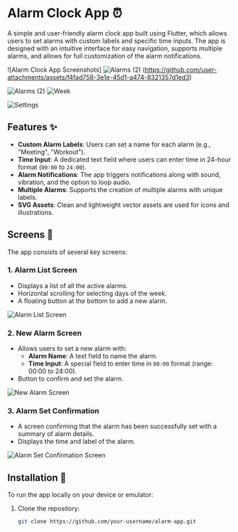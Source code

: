 # Alarm Clock App ⏰

A simple and user-friendly alarm clock app built using Flutter, which allows users to set alarms with custom labels and specific time inputs. The app is designed with an intuitive interface for easy navigation, supports multiple alarms, and allows for full customization of the alarm notifications. 

![Alarm Clock App Screenshots]
![Alarms (2)](https://github.com/user-attachments/assets/aad41f3d-17de-4bcc-9920-5d202f3994e2)
(https://github.com/user-attachments/assets/f4fad758-3e1e-45d1-a474-8321357d1ed3)

![Alarms (2)](https://github.com/user-attachments/assets/4fce8fef-164b-4271-9b69-ba0fd840256e)
![Week](https://github.com/user-attachments/assets/b2543b38-c869-43f1-a1c5-85ca9e6ea6af)

![Settings](https://github.com/user-attachments/assets/f36d30c0-d46f-4654-a4d8-ce924f3111ec)


## Features ✨

- **Custom Alarm Labels**: Users can set a name for each alarm (e.g., "Meeting", "Workout").
- **Time Input**: A dedicated text field where users can enter time in 24-hour format (`00:00` to `24:00`).
- **Alarm Notifications**: The app triggers notifications along with sound, vibration, and the option to loop audio.
- **Multiple Alarms**: Supports the creation of multiple alarms with unique labels.
- **SVG Assets**: Clean and lightweight vector assets are used for icons and illustrations.

## Screens 🚀

The app consists of several key screens:

### 1. **Alarm List Screen**
   - Displays a list of all the active alarms.
   - Horizontal scrolling for selecting days of the week.
   - A floating button at the bottom to add a new alarm.

   ![Alarm List Screen](https://github.com/user-attachments/assets/f4fad758-3e1e-45d1-a474-8321357d1ed3)

### 2. **New Alarm Screen**
   - Allows users to set a new alarm with:
     - **Alarm Name**: A text field to name the alarm.
     - **Time Input**: A special field to enter time in `00:00` format (range: 00:00 to 24:00).
   - Button to confirm and set the alarm.

   ![New Alarm Screen](path_to_new_alarm_screen_image)

### 3. **Alarm Set Confirmation**
   - A screen confirming that the alarm has been successfully set with a summary of alarm details.
   - Displays the time and label of the alarm.

   ![Alarm Set Confirmation Screen](path_to_alarm_confirmation_screen_image)

## Installation 🔧

To run the app locally on your device or emulator:

1. Clone the repository:
   ```bash
   git clone https://github.com/your-username/alarm-app.git
